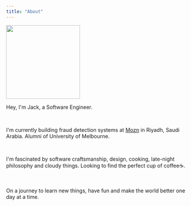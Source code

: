 ```yaml
---
title: "About"
---
```

<img src="/static/images/avatar.jpeg" borderRadius="50%" width="200"/>

Hey, I'm Jack, a Software Engineer.

<br/>

I'm currently building fraud detection systems at [Mozn](https://www.mozn.sa/) in Riyadh, Saudi Arabia. Alumni of University of Melbourne.

<br/>

I'm fascinated by software craftsmanship, design, cooking, late-night philosophy and cloudy things. Looking to find the perfect cup of coffee:coffee:.

<br/>

On a journey to learn new things, have fun and make the world better one day at a time.
